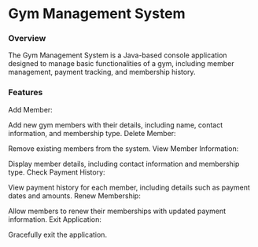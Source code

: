 <h1>Gym Management System</h1>
<h3>Overview</h3>
The Gym Management System is a Java-based console application designed to manage basic functionalities of a gym, including member management, payment tracking, and membership history.

<h3>Features</h3>
Add Member:

Add new gym members with their details, including name, contact information, and membership type.
Delete Member:

Remove existing members from the system.
View Member Information:

Display member details, including contact information and membership type.
Check Payment History:

View payment history for each member, including details such as payment dates and amounts.
Renew Membership:

Allow members to renew their memberships with updated payment information.
Exit Application:

Gracefully exit the application.

